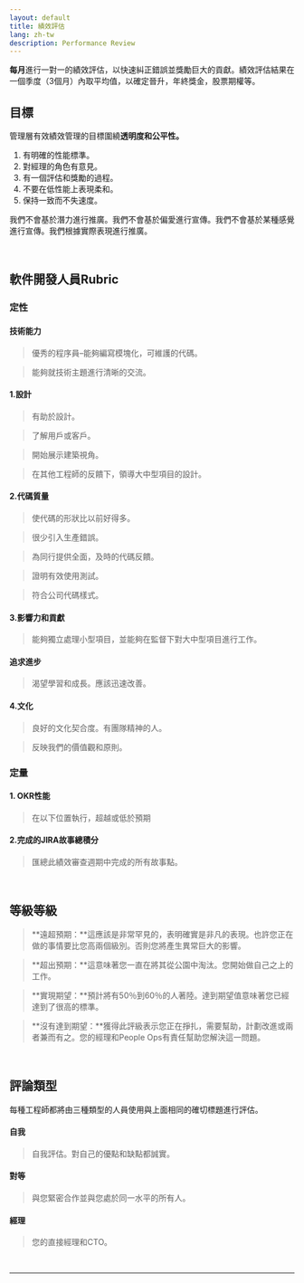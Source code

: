 ```yaml
---
layout: default
title: 績效評估
lang: zh-tw
description: Performance Review
---
```




**每月**進行一對一的績效評估，以快速糾正錯誤並獎勵巨大的貢獻。績效評估結果在一個季度（3個月）內取平均值，以確定晉升，年終獎金，股票期權等。

## 目標

管理層有效績效管理的目標圍繞**透明度和公平性。**

1. 有明確的性能標準。
1. 對經理的角色有意見。
1. 有一個評估和獎勵的過程。
1. 不要在低性能上表現柔和。
1. 保持一致而不失速度。

我們不會基於潛力進行推廣。我們不會基於偏愛進行宣傳。我們不會基於某種感覺進行宣傳。我們根據實際表現進行推廣。

<br>

## 軟件開發人員Rubric

### 定性

#### 技術能力

> 優秀的程序員–能夠編寫模塊化，可維護的代碼。

> 能夠就技術主題進行清晰的交流。

#### 1.設計

> 有助於設計。

> 了解用戶或客戶。

> 開始展示建築視角。

> 在其他工程師的反饋下，領導大中型項目的設計。

#### 2.代碼質量

> 使代碼的形狀比以前好得多。

> 很少引入生產錯誤。

> 為同行提供全面，及時的代碼反饋。

> 證明有效使用測試。

> 符合公司代碼樣式。

#### 3.影響力和貢獻

> 能夠獨立處理小型項目，並能夠在監督下對大中型項目進行工作。

#### 追求進步

> 渴望學習和成長。應該迅速改善。

#### 4.文化

> 良好的文化契合度。有團隊精神的人。

> 反映我們的價值觀和原則。

### 定量

#### 1. OKR性能

> 在以下位置執行，超越或低於預期

#### 2.完成的JIRA故事總積分

> 匯總此績效審查週期中完成​​的所有故事點。

<br>

## 等級等級

> **遠超預期：**這應該是非常罕見的，表明確實是非凡的表現。也許您正在做的事情要比您高兩個級別。否則您將產生異常巨大的影響。

> **超出預期：**這意味著您一直在將其從公園中淘汰。您開始做自己之上的工作。

> **實現期望：**預計將有50％到60％的人著陸。達到期望值意味著您已經達到了很高的標準。

> **沒有達到期望：**獲得此評級表示您正在掙扎，需要幫助，計劃改進或兩者兼而有之。您的經理和People Ops有責任幫助您解決這一問題。

<br>

## 評論類型

每種工程師都將由三種類型的人員使用與上面相同的確切標題進行評估。

#### 自我

> 自我評估。對自己的優點和缺點都誠實。

#### 對等

> 與您緊密合作並與您處於同一水平的所有人。

#### 經理

> 您的直接經理和CTO。

<br>

---

<br>

